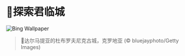 # 🔖探索君临城

![Bing Wallpaper](https://www.bing.com/th?id=OHR.DubrovnikTwilight_ZH-CN2981648854_1920x1080.jpg&rf=LaDigue_1920x1080.jpg&pid=hp)

> 📝达尔马提亚的杜布罗夫尼克古城，克罗地亚 (© bluejayphoto/Getty Images)
